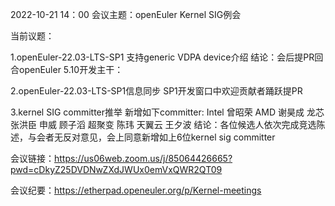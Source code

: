 2022-10-21 14：00
会议主题：openEuler Kernel SIG例会

当前议题：

1.openEuler-22.03-LTS-SP1 支持generic VDPA device介绍
  结论：会后提PR回合openEuler 5.10开发主干：

2.openEuler-22.03-LTS-SP1信息同步
  SP1开发窗口中欢迎贡献者踊跃提PR

3.kernel SIG committer推举
新增如下committer:
Intel 曾昭荣
AMD 谢昊成
龙芯 张洪臣
申威 顾子滔
超聚变 陈玮
天翼云 王夕波
 结论：各位候选人依次完成竞选陈述，与会者无反对意见，会上同意新增如上6位kernel sig committer

会议链接：https://us06web.zoom.us/j/85064426665?pwd=cDkyZ25DVDNwZXdJWUx0emVxQWR2QT09
 
会议纪要：https://etherpad.openeuler.org/p/Kernel-meetings